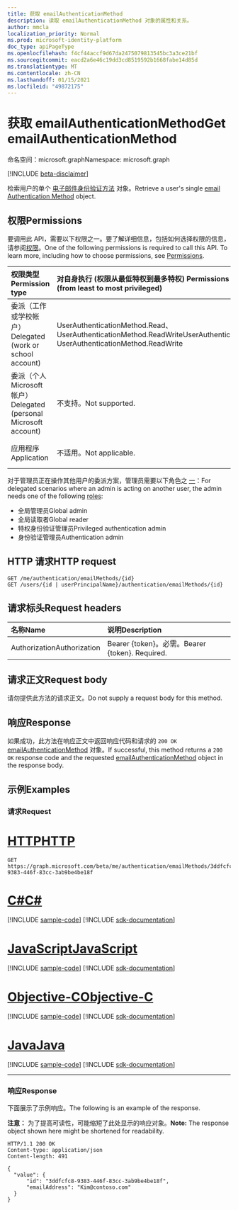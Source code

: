 ```yaml
---
title: 获取 emailAuthenticationMethod
description: 读取 emailAuthenticationMethod 对象的属性和关系。
author: mmcla
localization_priority: Normal
ms.prod: microsoft-identity-platform
doc_type: apiPageType
ms.openlocfilehash: f4cf44accf9d67da2475079813545bc3a3ce21bf
ms.sourcegitcommit: eacd2a6e46c19dd3cd8519592b1668fabe14d85d
ms.translationtype: MT
ms.contentlocale: zh-CN
ms.lasthandoff: 01/15/2021
ms.locfileid: "49872175"
---
```

# <a name="get-emailauthenticationmethod"></a><span data-ttu-id="352b3-103">获取 emailAuthenticationMethod</span><span class="sxs-lookup"><span data-stu-id="352b3-103">Get emailAuthenticationMethod</span></span>
<span data-ttu-id="352b3-104">命名空间：microsoft.graph</span><span class="sxs-lookup"><span data-stu-id="352b3-104">Namespace: microsoft.graph</span></span>

[!INCLUDE [beta-disclaimer](../../includes/beta-disclaimer.md)]

<span data-ttu-id="352b3-105">检索用户的单个 [电子邮件身份验证方法](../resources/emailauthenticationmethod.md) 对象。</span><span class="sxs-lookup"><span data-stu-id="352b3-105">Retrieve a user's single [email Authentication Method](../resources/emailauthenticationmethod.md) object.</span></span>

## <a name="permissions"></a><span data-ttu-id="352b3-106">权限</span><span class="sxs-lookup"><span data-stu-id="352b3-106">Permissions</span></span>
<span data-ttu-id="352b3-p101">要调用此 API，需要以下权限之一。要了解详细信息，包括如何选择权限的信息，请参阅[权限](/graph/permissions-reference)。</span><span class="sxs-lookup"><span data-stu-id="352b3-p101">One of the following permissions is required to call this API. To learn more, including how to choose permissions, see [Permissions](/graph/permissions-reference).</span></span>

|<span data-ttu-id="352b3-109">权限类型</span><span class="sxs-lookup"><span data-stu-id="352b3-109">Permission type</span></span>|<span data-ttu-id="352b3-110">对自身执行 (权限从最低特权到最多特权) </span><span class="sxs-lookup"><span data-stu-id="352b3-110">Permissions acting on self (from least to most privileged)</span></span>|<span data-ttu-id="352b3-111">对他人的操作权限 (权限从最低特权级别) </span><span class="sxs-lookup"><span data-stu-id="352b3-111">Permissions acting on others (from least to most privileged)</span></span>|
|:---|:---|:--|
| <span data-ttu-id="352b3-112">委派（工作或学校帐户）</span><span class="sxs-lookup"><span data-stu-id="352b3-112">Delegated (work or school account)</span></span>     | <span data-ttu-id="352b3-113">UserAuthenticationMethod.Read、UserAuthenticationMethod.ReadWrite</span><span class="sxs-lookup"><span data-stu-id="352b3-113">UserAuthenticationMethod.Read, UserAuthenticationMethod.ReadWrite</span></span> | <span data-ttu-id="352b3-114">UserAuthenticationMethod.Read.All、UserAuthenticationMethod.ReadWrite.All</span><span class="sxs-lookup"><span data-stu-id="352b3-114">UserAuthenticationMethod.Read.All, UserAuthenticationMethod.ReadWrite.All</span></span> |
| <span data-ttu-id="352b3-115">委派（个人 Microsoft 帐户）</span><span class="sxs-lookup"><span data-stu-id="352b3-115">Delegated (personal Microsoft account)</span></span> | <span data-ttu-id="352b3-116">不支持。</span><span class="sxs-lookup"><span data-stu-id="352b3-116">Not supported.</span></span> | <span data-ttu-id="352b3-117">不支持。</span><span class="sxs-lookup"><span data-stu-id="352b3-117">Not supported.</span></span> |
| <span data-ttu-id="352b3-118">应用程序</span><span class="sxs-lookup"><span data-stu-id="352b3-118">Application</span></span>                            | <span data-ttu-id="352b3-119">不适用。</span><span class="sxs-lookup"><span data-stu-id="352b3-119">Not applicable.</span></span> | <span data-ttu-id="352b3-120">UserAuthenticationMethod.Read.All、UserAuthenticationMethod.ReadWrite.All</span><span class="sxs-lookup"><span data-stu-id="352b3-120">UserAuthenticationMethod.Read.All, UserAuthenticationMethod.ReadWrite.All</span></span> |

<span data-ttu-id="352b3-121">对于管理员正在操作其他用户的委派方案，管理员需要以下角色之 [一](/azure/active-directory/users-groups-roles/directory-assign-admin-roles#available-roles)：</span><span class="sxs-lookup"><span data-stu-id="352b3-121">For delegated scenarios where an admin is acting on another user, the admin needs one of the following [roles](/azure/active-directory/users-groups-roles/directory-assign-admin-roles#available-roles):</span></span>

* <span data-ttu-id="352b3-122">全局管理员</span><span class="sxs-lookup"><span data-stu-id="352b3-122">Global admin</span></span>
* <span data-ttu-id="352b3-123">全局读取者</span><span class="sxs-lookup"><span data-stu-id="352b3-123">Global reader</span></span>
* <span data-ttu-id="352b3-124">特权身份验证管理员</span><span class="sxs-lookup"><span data-stu-id="352b3-124">Privileged authentication admin</span></span>
* <span data-ttu-id="352b3-125">身份验证管理员</span><span class="sxs-lookup"><span data-stu-id="352b3-125">Authentication admin</span></span>

## <a name="http-request"></a><span data-ttu-id="352b3-126">HTTP 请求</span><span class="sxs-lookup"><span data-stu-id="352b3-126">HTTP request</span></span>

<!-- {
  "blockType": "ignored"
}
-->
``` http
GET /me/authentication/emailMethods/{id}
GET /users/{id | userPrincipalName}/authentication/emailMethods/{id}
```

## <a name="request-headers"></a><span data-ttu-id="352b3-127">请求标头</span><span class="sxs-lookup"><span data-stu-id="352b3-127">Request headers</span></span>
|<span data-ttu-id="352b3-128">名称</span><span class="sxs-lookup"><span data-stu-id="352b3-128">Name</span></span>|<span data-ttu-id="352b3-129">说明</span><span class="sxs-lookup"><span data-stu-id="352b3-129">Description</span></span>|
|:---|:---|
|<span data-ttu-id="352b3-130">Authorization</span><span class="sxs-lookup"><span data-stu-id="352b3-130">Authorization</span></span>|<span data-ttu-id="352b3-p102">Bearer {token}。必需。</span><span class="sxs-lookup"><span data-stu-id="352b3-p102">Bearer {token}. Required.</span></span>|

## <a name="request-body"></a><span data-ttu-id="352b3-133">请求正文</span><span class="sxs-lookup"><span data-stu-id="352b3-133">Request body</span></span>
<span data-ttu-id="352b3-134">请勿提供此方法的请求正文。</span><span class="sxs-lookup"><span data-stu-id="352b3-134">Do not supply a request body for this method.</span></span>

## <a name="response"></a><span data-ttu-id="352b3-135">响应</span><span class="sxs-lookup"><span data-stu-id="352b3-135">Response</span></span>

<span data-ttu-id="352b3-136">如果成功，此方法在响应正文中返回响应代码和请求的 `200 OK` [emailAuthenticationMethod](../resources/emailauthenticationmethod.md) 对象。</span><span class="sxs-lookup"><span data-stu-id="352b3-136">If successful, this method returns a `200 OK` response code and the requested [emailAuthenticationMethod](../resources/emailauthenticationmethod.md) object in the response body.</span></span>

## <a name="examples"></a><span data-ttu-id="352b3-137">示例</span><span class="sxs-lookup"><span data-stu-id="352b3-137">Examples</span></span>

### <a name="request"></a><span data-ttu-id="352b3-138">请求</span><span class="sxs-lookup"><span data-stu-id="352b3-138">Request</span></span>

# <a name="http"></a>[<span data-ttu-id="352b3-139">HTTP</span><span class="sxs-lookup"><span data-stu-id="352b3-139">HTTP</span></span>](#tab/http)
<!-- {
  "blockType": "request",
  "name": "get_emailauthenticationmethod"
}
-->
``` http
GET https://graph.microsoft.com/beta/me/authentication/emailMethods/3ddfcfc8-9383-446f-83cc-3ab9be4be18f
```
# <a name="c"></a>[<span data-ttu-id="352b3-140">C#</span><span class="sxs-lookup"><span data-stu-id="352b3-140">C#</span></span>](#tab/csharp)
[!INCLUDE [sample-code](../includes/snippets/csharp/get-emailauthenticationmethod-csharp-snippets.md)]
[!INCLUDE [sdk-documentation](../includes/snippets/snippets-sdk-documentation-link.md)]

# <a name="javascript"></a>[<span data-ttu-id="352b3-141">JavaScript</span><span class="sxs-lookup"><span data-stu-id="352b3-141">JavaScript</span></span>](#tab/javascript)
[!INCLUDE [sample-code](../includes/snippets/javascript/get-emailauthenticationmethod-javascript-snippets.md)]
[!INCLUDE [sdk-documentation](../includes/snippets/snippets-sdk-documentation-link.md)]

# <a name="objective-c"></a>[<span data-ttu-id="352b3-142">Objective-C</span><span class="sxs-lookup"><span data-stu-id="352b3-142">Objective-C</span></span>](#tab/objc)
[!INCLUDE [sample-code](../includes/snippets/objc/get-emailauthenticationmethod-objc-snippets.md)]
[!INCLUDE [sdk-documentation](../includes/snippets/snippets-sdk-documentation-link.md)]

# <a name="java"></a>[<span data-ttu-id="352b3-143">Java</span><span class="sxs-lookup"><span data-stu-id="352b3-143">Java</span></span>](#tab/java)
[!INCLUDE [sample-code](../includes/snippets/java/get-emailauthenticationmethod-java-snippets.md)]
[!INCLUDE [sdk-documentation](../includes/snippets/snippets-sdk-documentation-link.md)]

---



### <a name="response"></a><span data-ttu-id="352b3-144">响应</span><span class="sxs-lookup"><span data-stu-id="352b3-144">Response</span></span>
<span data-ttu-id="352b3-145">下面展示了示例响应。</span><span class="sxs-lookup"><span data-stu-id="352b3-145">The following is an example of the response.</span></span>

<span data-ttu-id="352b3-146">**注意：** 为了提高可读性，可能缩短了此处显示的响应对象。</span><span class="sxs-lookup"><span data-stu-id="352b3-146">**Note:** The response object shown here might be shortened for readability.</span></span>
<!-- {
  "blockType": "response",
  "truncated": true,
  "@odata.type": "microsoft.graph.emailAuthenticationMethod"
}
-->
``` http
HTTP/1.1 200 OK
Content-type: application/json
Content-length: 491

{
  "value": {
      "id": "3ddfcfc8-9383-446f-83cc-3ab9be4be18f",
      "emailAddress": "Kim@contoso.com"
  }
}
```

